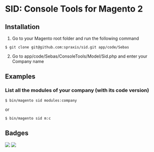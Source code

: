 # SID: Console Tools for Magento 2

## Installation

1. Go to your Magento root folder and run the following command
```
$ git clone git@github.com:spraxis/sid.git app/code/Sebas
```
2. Go to app/code/Sebas/ConsoleTools/Model/Sid.php and enter your Company name


## Examples

### List all the modules of your company (with its code version)

```
$ bin/magento sid modules:company
```
or
```
$ bin/magento sid m:c
```

## Badges

![](https://img.shields.io/badge/license-MIT-blue.svg)
![](https://img.shields.io/badge/status-stable-green.svg)


